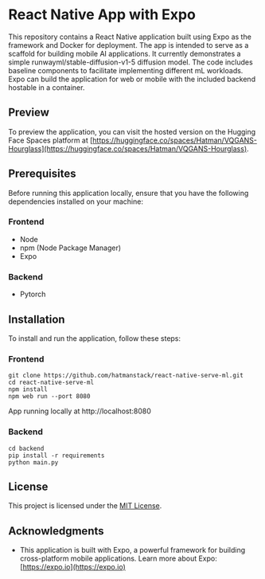 # React Native App with Expo

This repository contains a React Native application built using Expo as the framework and Docker for deployment. The app is intended to serve as a scaffold for building mobile AI applications. It currently demonstrates a simple runwayml/stable-diffusion-v1-5 diffusion model. The code includes baseline components to facilitate implementing different mL workloads. Expo can build the application for web or mobile with the included backend hostable in a container.

## Preview

To preview the application, you can visit the hosted version on the Hugging Face Spaces platform at [https://huggingface.co/spaces/Hatman/VQGANS-Hourglass](https://huggingface.co/spaces/Hatman/VQGANS-Hourglass).

## Prerequisites

Before running this application locally, ensure that you have the following dependencies installed on your machine:

### Frontend

- Node
- npm (Node Package Manager)
- Expo

### Backend

- Pytorch

## Installation

To install and run the application, follow these steps:

### Frontend
   
   ```shell
   git clone https://github.com/hatmanstack/react-native-serve-ml.git
   cd react-native-serve-ml
   npm install
   npm web run --port 8080
   ```

App running locally at http://localhost:8080

### Backend
   
   ```shell
   cd backend
   pip install -r requirements
   python main.py
   ```

## License

This project is licensed under the [MIT License](LICENSE).

## Acknowledgments

- This application is built with Expo, a powerful framework for building cross-platform mobile applications. Learn more about Expo: [https://expo.io](https://expo.io)

